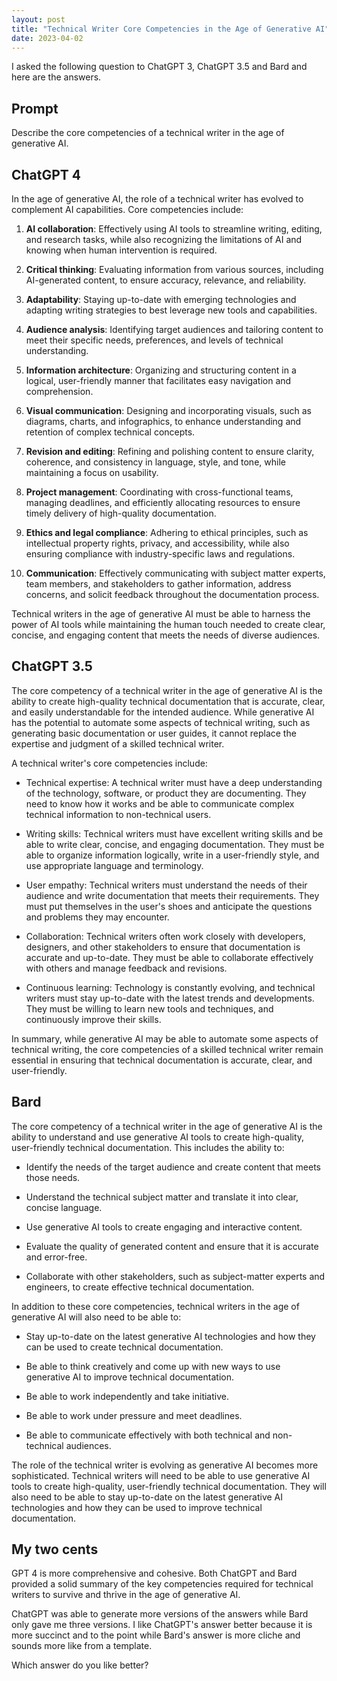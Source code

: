 ```yaml
---
layout: post
title: "Technical Writer Core Competencies in the Age of Generative AI"
date: 2023-04-02
---
```


I asked the following question to ChatGPT 3, ChatGPT 3.5 and Bard and here are the answers. 

## Prompt 

Describe the core competencies of a technical writer in the age of generative AI. 

## ChatGPT 4

In the age of generative AI, the role of a technical writer has evolved to complement AI capabilities. Core competencies include:

1. **AI collaboration**: Effectively using AI tools to streamline writing, editing, and research tasks, while also recognizing the limitations of AI and knowing when human intervention is required.

2. **Critical thinking**: Evaluating information from various sources, including AI-generated content, to ensure accuracy, relevance, and reliability.

3. **Adaptability**: Staying up-to-date with emerging technologies and adapting writing strategies to best leverage new tools and capabilities.

4. **Audience analysis**: Identifying target audiences and tailoring content to meet their specific needs, preferences, and levels of technical understanding.

5. **Information architecture**: Organizing and structuring content in a logical, user-friendly manner that facilitates easy navigation and comprehension.

6. **Visual communication**: Designing and incorporating visuals, such as diagrams, charts, and infographics, to enhance understanding and retention of complex technical concepts.

7. **Revision and editing**: Refining and polishing content to ensure clarity, coherence, and consistency in language, style, and tone, while maintaining a focus on usability.

8. **Project management**: Coordinating with cross-functional teams, managing deadlines, and efficiently allocating resources to ensure timely delivery of high-quality documentation.

9. **Ethics and legal compliance**: Adhering to ethical principles, such as intellectual property rights, privacy, and accessibility, while also ensuring compliance with industry-specific laws and regulations.

10. **Communication**: Effectively communicating with subject matter experts, team members, and stakeholders to gather information, address concerns, and solicit feedback throughout the documentation process.

Technical writers in the age of generative AI must be able to harness the power of AI tools while maintaining the human touch needed to create clear, concise, and engaging content that meets the needs of diverse audiences.

## ChatGPT 3.5

The core competency of a technical writer in the age of generative AI is the ability to create high-quality technical documentation that is accurate, clear, and easily understandable for the intended audience. While generative AI has the potential to automate some aspects of technical writing, such as generating basic documentation or user guides, it cannot replace the expertise and judgment of a skilled technical writer.

A technical writer's core competencies include:

* Technical expertise: A technical writer must have a deep understanding of the technology, software, or product they are documenting. They need to know how it works and be able to communicate complex technical information to non-technical users.

* Writing skills: Technical writers must have excellent writing skills and be able to write clear, concise, and engaging documentation. They must be able to organize information logically, write in a user-friendly style, and use appropriate language and terminology.

* User empathy: Technical writers must understand the needs of their audience and write documentation that meets their requirements. They must put themselves in the user's shoes and anticipate the questions and problems they may encounter.

* Collaboration: Technical writers often work closely with developers, designers, and other stakeholders to ensure that documentation is accurate and up-to-date. They must be able to collaborate effectively with others and manage feedback and revisions.

* Continuous learning: Technology is constantly evolving, and technical writers must stay up-to-date with the latest trends and developments. They must be willing to learn new tools and techniques, and continuously improve their skills.

In summary, while generative AI may be able to automate some aspects of technical writing, the core competencies of a skilled technical writer remain essential in ensuring that technical documentation is accurate, clear, and user-friendly.
## Bard

The core competency of a technical writer in the age of generative AI is the ability to understand and use generative AI tools to create high-quality, user-friendly technical documentation. This includes the ability to:

* Identify the needs of the target audience and create content that meets those needs.
  
* Understand the technical subject matter and translate it into clear, concise language.

* Use generative AI tools to create engaging and interactive content.
  
* Evaluate the quality of generated content and ensure that it is accurate and error-free.

* Collaborate with other stakeholders, such as subject-matter experts and engineers, to create effective technical documentation.

In addition to these core competencies, technical writers in the age of generative AI will also need to be able to:

* Stay up-to-date on the latest generative AI technologies and how they can be used to create technical documentation.

* Be able to think creatively and come up with new ways to use generative AI to improve technical documentation.

* Be able to work independently and take initiative.
  
* Be able to work under pressure and meet deadlines.

* Be able to communicate effectively with both technical and non-technical audiences.

The role of the technical writer is evolving as generative AI becomes more sophisticated. Technical writers will need to be able to use generative AI tools to create high-quality, user-friendly technical documentation. They will also need to be able to stay up-to-date on the latest generative AI technologies and how they can be used to improve technical documentation.

## My two cents

GPT 4 is more comprehensive and cohesive. Both ChatGPT and Bard provided a solid summary of the key competencies required for technical writers to survive and thrive in the age of generative AI.

ChatGPT was able to generate more versions of the answers while Bard only gave me three versions. I like ChatGPT's answer better because it is more succinct and to the point while Bard's answer is more cliche and sounds more like from a template. 

Which answer do you like better?